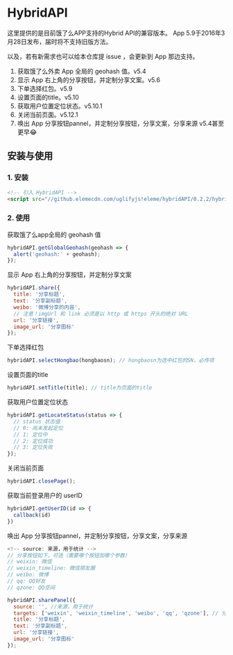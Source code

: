 # HybridAPI

这里提供的是目前饿了么APP支持的Hybrid API的兼容版本。 App 5.9于2016年3月28日发布，届时将不支持旧版方法。

以及，若有新需求也可以给本仓库提 issue ，会更新到 App 那边支持。

1. 获取饿了么外卖 App 全局的 geohash 值。v5.4
2. 显示 App 右上角的分享按钮，并定制分享文案。v5.6
3. 下单选择红包。v5.9
4. 设置页面的title。v5.10
3. 获取用户位置定位状态。v5.10.1
3. 关闭当前页面。v5.12.1
1. 唤出 App 分享按钮pannel，并定制分享按钮，分享文案，分享来源 v5.4甚至更早:joy:

## 安装与使用

### 1. 安装

```html
<!-- 引入 HybridAPI -->
<script src="//github.elemecdn.com/uglifyjs!eleme/hybridAPI/0.2.2/hybrid-api.js"></script>
```

### 2. 使用

获取饿了么app全局的 geohash 值

```javascript
hybridAPI.getGlobalGeohash(geohash => {
  alert('geohash:' + geohash);
});
```

显示 App 右上角的分享按钮，并定制分享文案

```javascript
hybridAPI.share({
  title: '分享标题',
  text: '分享副标题',
  weibo: '微博分享的内容',
  // 注意！imgUrl 和 link 必须是以 http 或 https 开头的绝对 URL
  url: '分享链接',
  image_url: '分享图标'
});
```

下单选择红包
```javascript
hybridAPI.selectHongbao(hongbaosn); // hongbaosn为选中红包的SN，必传项
```

设置页面的title
```javascript
hybridAPI.setTitle(title); // title为页面的title
```

获取用户位置定位状态
```javascript
hybridAPI.getLocateStatus(status => {
  // status 状态值
  // 0: 尚未发起定位
  // 1: 定位中
  // 2: 定位成功
  // 3: 定位失败
});
```

关闭当前页面
```javascript
hybridAPI.closePage();
```

获取当前登录用户的 userID
```javascript
hybridAPI.getUserID(id => {
  callback(id)
})
```


唤出 App 分享按钮pannel，并定制分享按钮，分享文案，分享来源

```js
<!-- source: 来源，用于统计 -->
// 分享按钮如下，可选（需要哪个按钮加哪个参数）
// weixin: 微信
// weixin_timeline: 微信朋友圈
// weibo: 微博
// qq: QQ好友
// qzone: QQ空间

hybridAPI.sharePanel({
  source: '', //来源，用于统计
  targets: ['weixin', 'weixin_timeline', 'weibo', 'qq', 'qzone'], // 分享按钮
  title: '分享标题',
  text: '分享副标题',
  url: '分享链接',
  image_url: '分享图标'
});
```
